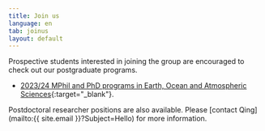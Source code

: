 ```yaml
---
title: Join us
language: en
tab: joinus
layout: default
---
```


Prospective students interested in joining the group are encouraged to check out our postgraduate programs.

- [2023/24 MPhil and PhD programs in Earth, Ocean and Atmospheric Sciences](https://prog-crs.hkust.edu.hk/pgprog/2023-24/mphil-phd-eoas){:target="_blank"}.

Postdoctoral researcher positions are also available. Please [contact Qing](mailto:{{ site.email }}?Subject=Hello) for more information.

